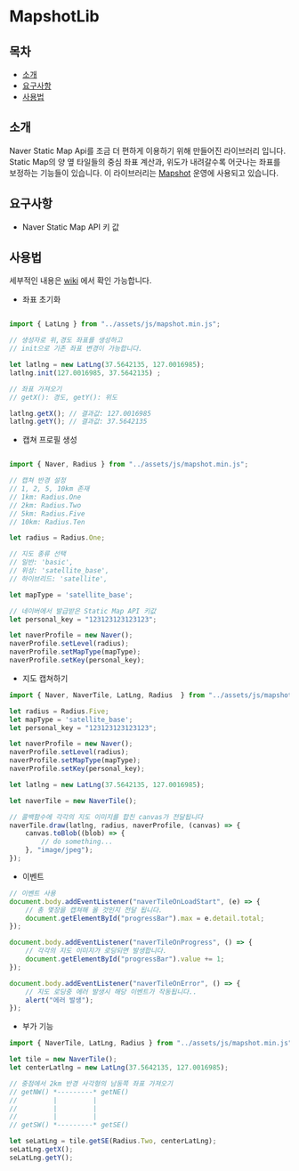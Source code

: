 # MapshotLib
## 목차
- [소개](#소개)
- [요구사항](#요구사항)
- [사용법](#사용법)

## 소개
Naver Static Map Api를 조금 더 편하게 이용하기 위해 만들어진 라이브러리 입니다. Static Map의 양 옆 타일들의 중심 좌표 계산과, 위도가 내려갈수록 어긋나는 좌표를 보정하는 기능들이 있습니다. 
이 라이브러리는 [Mapshot](https://mapshot.netlify.app) 운영에 사용되고 있습니다.

## 요구사항
 - Naver Static Map API 키 값

## 사용법
세부적인 내용은 [wiki](https://github.com/lcw3176/mapshot-lib/wiki) 에서 확인 가능합니다.

- 좌표 초기화

```javascript

import { LatLng } from "../assets/js/mapshot.min.js";

// 생성자로 위,경도 좌표를 생성하고
// init으로 기존 좌표 변경이 가능합니다.

let latlng = new LatLng(37.5642135, 127.0016985);
latlng.init(127.0016985, 37.5642135) ;

// 좌표 가져오기
// getX(): 경도, getY(): 위도

latlng.getX(); // 결과값: 127.0016985
latlng.getY(); // 결과값: 37.5642135

```

- 캡쳐 프로필 생성
```javascript

import { Naver, Radius } from "../assets/js/mapshot.min.js";

// 캡쳐 반경 설정
// 1, 2, 5, 10km 존재
// 1km: Radius.One
// 2km: Radius.Two
// 5km: Radius.Five
// 10km: Radius.Ten

let radius = Radius.One;

// 지도 종류 선택
// 일반: 'basic',
// 위성: 'satellite_base',
// 하이브리드: 'satellite',

let mapType = 'satellite_base';

// 네이버에서 발급받은 Static Map API 키값
let personal_key = "123123123123123";

let naverProfile = new Naver();
naverProfile.setLevel(radius);
naverProfile.setMapType(mapType);
naverProfile.setKey(personal_key);

```


- 지도 캡쳐하기
```javascript
import { Naver, NaverTile, LatLng, Radius  } from "../assets/js/mapshot.min.js";

let radius = Radius.Five;
let mapType = 'satellite_base';
let personal_key = "123123123123123";

let naverProfile = new Naver();
naverProfile.setLevel(radius);
naverProfile.setMapType(mapType);
naverProfile.setKey(personal_key);

let latlng = new LatLng(37.5642135, 127.0016985);

let naverTile = new NaverTile();

// 콜백함수에 각각의 지도 이미지를 합친 canvas가 전달됩니다
naverTile.draw(latlng, radius, naverProfile, (canvas) => {
    canvas.toBlob((blob) => {
        // do something...
    }, "image/jpeg");
});
```

- 이벤트
```javascript
// 이벤트 사용
document.body.addEventListener("naverTileOnLoadStart", (e) => {
    // 총 몇장을 캡쳐해 올 것인지 전달 됩니다.
    document.getElementById("progressBar").max = e.detail.total;
});

document.body.addEventListener("naverTileOnProgress", () => {
    // 각각의 지도 이미지가 로딩되면 발생합니다.
    document.getElementById("progressBar").value += 1;
});

document.body.addEventListener("naverTileOnError", () => {
    // 지도 로딩중 에러 발생시 해당 이벤트가 작동됩니다..
    alert("에러 발생");
});
```

- 부가 기능
```javascript
import { NaverTile, LatLng, Radius } from "../assets/js/mapshot.min.js";

let tile = new NaverTile();
let centerLatlng = new LatLng(37.5642135, 127.0016985);

// 중점에서 2km 반경 사각형의 남동쪽 좌표 가져오기
// getNW() *---------* getNE()
//         |         |
//         |         |
//         |         |
// getSW() *---------* getSE()

let seLatLng = tile.getSE(Radius.Two, centerLatLng);
seLatLng.getX();
seLatLng.getY();
```